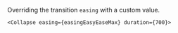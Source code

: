 Overriding the transition `easing` with a custom value.

```
<Collapse easing={easingEasyEaseMax} duration={700}>
```

